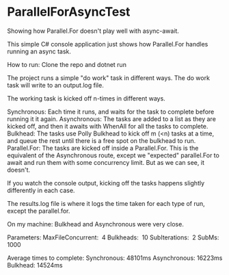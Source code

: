# ParallelForAsyncTest
Showing how Parallel.For doesn't play well with async-await.

This simple C# console application just shows how Parallel.For handles running an async task. 

How to run: 
Clone the repo and dotnet run

The project runs a simple "do work" task in different ways. The do work task will write to an output.log file.

The working task is kicked off n-times in different ways. 

Synchronous: Each time it runs, and waits for the task to complete before running it it again. 
Asynchronous: The tasks are added to a list as they are kicked off, and then it awaits with WhenAll for all the tasks to complete.
Bulkhead: The tasks use Polly Bulkhead to kick off m (<n) tasks at a time, and queue the rest until there is a free spot on the bulkhead to run. 
Parallel.For: The tasks are kicked off inside a Parallel.For. This is the equivalent of the Asynchronous route, except we "expected" parallel.For to await and run them with some concurrency limit. But as we can see, it doesn't. 

If you watch the console output, kicking off the tasks happens slightly differently in each case. 

The results.log file is where it logs the time taken for each type of run, except the parallel.for. 

On my machine:
Bulkhead and Asynchronous were very close.

Parameters: 
MaxFileConcurrent: 	4
Bulkheads: 	10
SubIterations: 	2
SubMs: 	1000

Average times to complete: 
Synchronous:  48101ms
Asynchronous: 16223ms
Bulkhead:     14524ms


